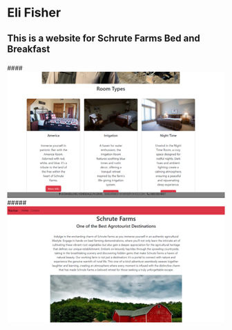# Eli Fisher
## This is a website for Schrute Farms Bed and Breakfast
### 
####![Alt text](<Screenshot 2023-11-20 190250.png>)
#####![Alt text](<Screenshot 2023-11-20 190240.png>)